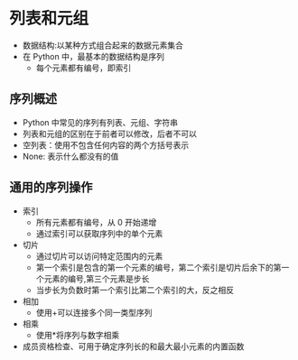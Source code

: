# 列表和元组

- 数据结构:以某种方式组合起来的数据元素集合
- 在 Python 中，最基本的数据结构是序列
  - 每个元素都有编号，即索引

## 序列概述

- Python 中常见的序列有列表、元组、字符串
- 列表和元组的区别在于前者可以修改，后者不可以
- 空列表：使用不包含任何内容的两个方括号表示
- None: 表示什么都没有的值

## 通用的序列操作

- 索引
  - 所有元素都有编号，从 0 开始递增
  - 通过索引可以获取序列中的单个元素
- 切片
  - 通过切片可以访问特定范围内的元素
  - 第一个索引是包含的第一个元素的编号，第二个索引是切片后余下的第一个元素的编号,第三个元素是步长
  - 当步长为负数时第一个索引比第二个索引的大，反之相反
- 相加
  - 使用+可以连接多个同一类型序列
- 相乘
  - 使用\*将序列与数字相乘
- 成员资格检查、可用于确定序列长的和最大最小元素的内置函数
